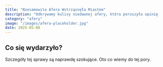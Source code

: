 ```yaml
---
title: "Niesamowita Afera Wstrząsnęła Miastem"
description: "Odkrywamy kulisy niedawnej afery, która poruszyła opinię publiczną."
category: "afery"
image: "/images/afera-placeholder.jpg"
date: 2025-05-08
---
```


## Co się wydarzyło?

Szczegóły tej sprawy są naprawdę szokujące. Oto co wiemy do tej pory.
